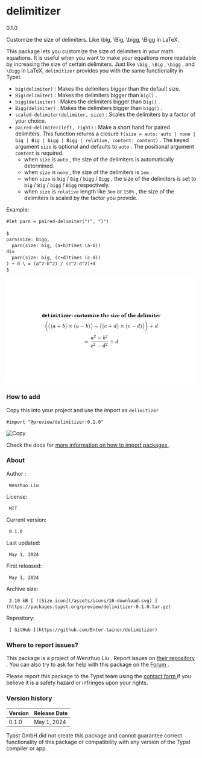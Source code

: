 #  delimitizer

0.1.0

Customize the size of delimiters. Like \big, \Big, \bigg, \Bigg in LaTeX.

This package lets you customize the size of delimiters in your math equations.
It is useful when you want to make your equations more readable by increasing
the size of certain delimiters. Just like ` \big ` , ` \Big ` , ` \bigg ` ,
and ` \Bigg ` in LaTeX, ` delimitizer ` provides you with the same
functionality in Typst.

  * ` big(delimiter) ` : Makes the delimiters bigger than the default size. 
  * ` Big(delimiter) ` : Makes the delimiters bigger than ` big() ` . 
  * ` bigg(delimiter) ` : Makes the delimiters bigger than ` Big() ` . 
  * ` Bigg(delimiter) ` : Makes the delimiters bigger than ` bigg() ` . 
  * ` scaled-delimiter(delimiter, size) ` : Scales the delimiters by a factor of your choice. 
  * ` paired-delimiter(left, right) ` : Make a short hand for paired delimiters. This function returns a closure ` f(size = auto: auto | none | big | Big | bigg | Bigg | relative, content: content) ` . The keyed argument ` size ` is optional and defaults to ` auto ` . The positional argument ` content ` is required. 
    * when ` size ` is ` auto ` , the size of the delimiters is automatically determined. 
    * when ` size ` is ` none ` , the size of the delimiters is ` 1em ` . 
    * when ` size ` is ` big ` / ` Big ` / ` bigg ` / ` Bigg ` , the size of the delimiters is set to ` big ` / ` Big ` / ` bigg ` / ` Bigg ` respectively. 
    * when ` size ` is ` relative ` length like ` 3em ` or ` 150% ` , the size of the delimiters is scaled by the factor you provide. 

Example:

    
    
    #let parn = paired-delimiter("(", ")")
    
    $
    parn(size: bigg,
      parn(size: big, (a+b)times (a-b))
    div
      parn(size: big, (c+d)times (c-d))
    ) + d \ = (a^2-b^2) / (c^2-d^2)+d
    $
    
    

![demo](https://github.com/typst/packages/raw/main/packages/preview/delimitizer/0.1.0/demo.svg)

###  How to add

Copy this into your project and use the import as  ` delimitizer `

    
    
    #import "@preview/delimitizer:0.1.0"

![Copy](/assets/icons/16-copy.svg)

Check the docs for  [ more information on how to import packages
](https://typst.app/docs/reference/scripting/#packages) .

###  About

Author  :

     Wenzhuo Liu 
License:

     MIT 
Current version:

     0.1.0 
Last updated:

     May 1, 2024 
First released:

     May 1, 2024 
Archive size:

     2.10 kB [ ![Size icon](/assets/icons/16-download.svg) ](https://packages.typst.org/preview/delimitizer-0.1.0.tar.gz)
Repository:

     [ GitHub ](https://github.com/Enter-tainer/delimitizer)

###  Where to report issues?

This  package  is a project of  Wenzhuo Liu  .  Report issues on  [ their
repository ](https://github.com/Enter-tainer/delimitizer) .  You can also try
to ask for help with this  package  on the  [ Forum ](https://forum.typst.app)
.

Please report this  package  to the Typst team using the  [ contact form
](https://typst.app/contact) if you believe it is a safety hazard or infringes
upon your rights.

###  Version history

Version  |  Release Date   
---|---  
0.1.0  |  May 1, 2024   
  
Typst GmbH did not create this  package  and cannot guarantee correct
functionality of this  package  or compatibility with any version of the Typst
compiler or app.

